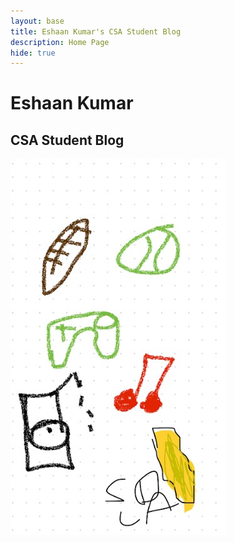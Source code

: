 ```yaml
---
layout: base
title: Eshaan Kumar's CSA Student Blog 
description: Home Page
hide: true
---
```


# Eshaan Kumar
## CSA Student Blog

![Alt text](images/aboutme.jpg)

<head>
    <style>
        .email-button {
            display: inline-block;
            padding: 10px 20px;
            font-size: 16px;
            color: #fff;
            background-color: #007BFF;
            border: none;
            border-radius: 5px;
            text-decoration: none;
            text-align: center;
            cursor: pointer;
            transition: background-color 0.3s;
        }

        .email-button:hover {
            background-color: #0056b3;
        }
    </style>
</head>
<body>

    <a href="mailto:kumeshsd@gmail.com" class="email-button">Email Me</a>

</body>

